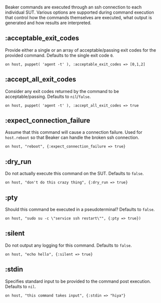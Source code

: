 Beaker commands are executed through an ssh connection to each individual SUT.  Various options are supported during command execution that control how the commands themselves are executed, what output is generated and how results are interpreted.

## :acceptable_exit_codes

Provide either a single or an array of acceptable/passing exit codes for the provided command.  Defaults to the single exit code `0`.

    on host, puppet( 'agent -t' ), :acceptable_exit_codes => [0,1,2]

## :accept_all_exit_codes

Consider any exit codes returned by the command to be acceptable/passing.  Defaults to `nil`/`false`.

    on host, puppet( 'agent -t' ), :accept_all_exit_codes => true

## :expect_connection_failure

Assume that this command will cause a connection failure.  Used for `host.reboot` so that Beaker can handle the broken ssh connection.

    on host, "reboot", {:expect_connection_failure => true}

## :dry_run

Do not actually execute this command on the SUT.  Defaults to `false`.

    on host, "don't do this crazy thing", {:dry_run => true}

## :pty

Should this command be executed in a pseudoterminal?  Defaults to `false`.

    on host, "sudo su -c \"service ssh restart\"", {:pty => true})

## :silent

Do not output any logging for this command.  Defaults to `false`.

    on host, "echo hello", {:silent => true}

## :stdin

Specifies standard input to be provided to the command post execution.  Defaults to `nil`.

    on host, "this command takes input", {:stdin => "hiya"}